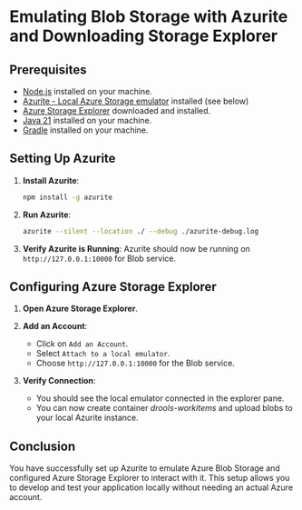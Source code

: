 # Emulating Blob Storage with Azurite and Downloading Storage Explorer

## Prerequisites

- [Node.js](https://nodejs.org/) installed on your machine.
- [Azurite - Local Azure Storage emulator](https://learn.microsoft.com/en-us/azure/storage/common/storage-use-azurite?tabs=npm%2Cblob-storage#install-azurite) installed (see below)
- [Azure Storage Explorer](https://azure.microsoft.com/en-us/products/storage/storage-explorer/) downloaded and installed.
- [Java 21](https://www.oracle.com/java/technologies/javase/jdk21-archive-downloads.html) installed on your machine.
- [Gradle](https://gradle.org/install/) installed on your machine.

## Setting Up Azurite

1. **Install Azurite**:
    ```sh
    npm install -g azurite
    ```

1. **Run Azurite**:
    ```sh
    azurite --silent --location ./ --debug ./azurite-debug.log
    ```

1. **Verify Azurite is Running**:
    Azurite should now be running on `http://127.0.0.1:10000` for Blob service.

## Configuring Azure Storage Explorer

1. **Open Azure Storage Explorer**.

1. **Add an Account**:
    - Click on `Add an Account`.
    - Select `Attach to a local emulator`.
    - Choose `http://127.0.0.1:10000` for the Blob service.

1. **Verify Connection**:
    - You should see the local emulator connected in the explorer pane.
    - You can now create container *drools-workitems* and upload blobs to your local Azurite instance.


## Conclusion

You have successfully set up Azurite to emulate Azure Blob Storage and configured Azure Storage Explorer to interact with it. This setup allows you to develop and test your application locally without needing an actual Azure account.

